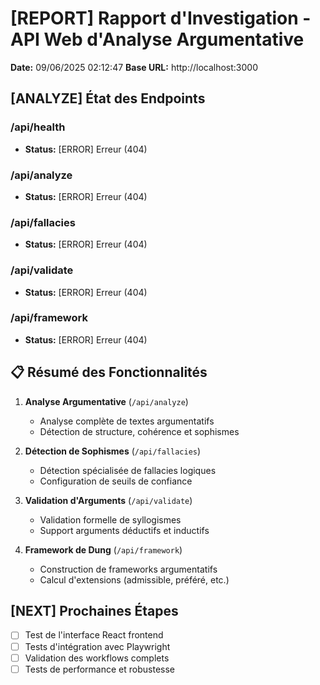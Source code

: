 # [REPORT] Rapport d'Investigation - API Web d'Analyse Argumentative

**Date:** 09/06/2025 02:12:47
**Base URL:** http://localhost:3000

## [ANALYZE] État des Endpoints

### /api/health
- **Status:** [ERROR] Erreur (404)

### /api/analyze
- **Status:** [ERROR] Erreur (404)

### /api/fallacies
- **Status:** [ERROR] Erreur (404)

### /api/validate
- **Status:** [ERROR] Erreur (404)

### /api/framework
- **Status:** [ERROR] Erreur (404)


## 📋 Résumé des Fonctionnalités

1. **Analyse Argumentative** (`/api/analyze`)
   - Analyse complète de textes argumentatifs
   - Détection de structure, cohérence et sophismes

2. **Détection de Sophismes** (`/api/fallacies`)
   - Détection spécialisée de fallacies logiques
   - Configuration de seuils de confiance

3. **Validation d'Arguments** (`/api/validate`)
   - Validation formelle de syllogismes
   - Support arguments déductifs et inductifs

4. **Framework de Dung** (`/api/framework`)
   - Construction de frameworks argumentatifs
   - Calcul d'extensions (admissible, préféré, etc.)

## [NEXT] Prochaines Étapes

- [ ] Test de l'interface React frontend
- [ ] Tests d'intégration avec Playwright
- [ ] Validation des workflows complets
- [ ] Tests de performance et robustesse
